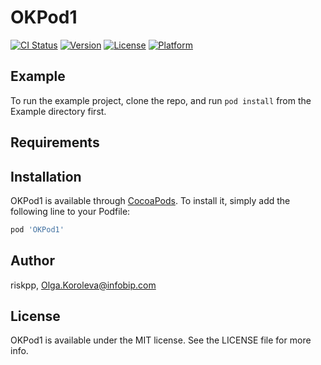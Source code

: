 # OKPod1

[![CI Status](https://img.shields.io/travis/riskpp/OKPod1.svg?style=flat)](https://travis-ci.org/riskpp/OKPod1)
[![Version](https://img.shields.io/cocoapods/v/OKPod1.svg?style=flat)](https://cocoapods.org/pods/OKPod1)
[![License](https://img.shields.io/cocoapods/l/OKPod1.svg?style=flat)](https://cocoapods.org/pods/OKPod1)
[![Platform](https://img.shields.io/cocoapods/p/OKPod1.svg?style=flat)](https://cocoapods.org/pods/OKPod1)

## Example

To run the example project, clone the repo, and run `pod install` from the Example directory first.

## Requirements

## Installation

OKPod1 is available through [CocoaPods](https://cocoapods.org). To install
it, simply add the following line to your Podfile:

```ruby
pod 'OKPod1'
```

## Author

riskpp, Olga.Koroleva@infobip.com

## License

OKPod1 is available under the MIT license. See the LICENSE file for more info.
